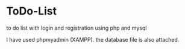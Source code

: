 # ToDo-List
to do list with login and registration using php and mysql

I have used phpmyadmin (XAMPP).
the database file is also attached.


